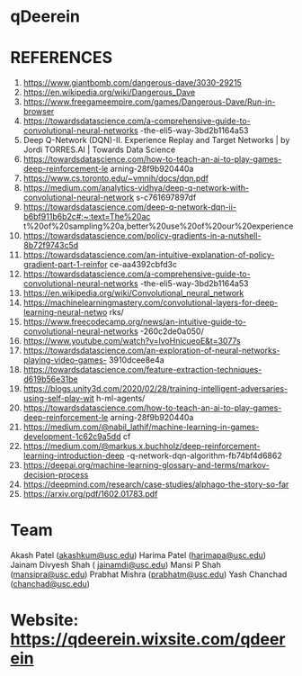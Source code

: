 # qDeerein
# REFERENCES
1. https://www.giantbomb.com/dangerous-dave/3030-29215
2. https://en.wikipedia.org/wiki/Dangerous_Dave
3. https://www.freegameempire.com/games/Dangerous-Dave/Run-in-browser
4. https://towardsdatascience.com/a-comprehensive-guide-to-convolutional-neural-networks
-the-eli5-way-3bd2b1164a53
5. Deep Q-Network (DQN)-II. Experience Replay and Target Networks | by Jordi
TORRES.AI | Towards Data Science
6. https://towardsdatascience.com/how-to-teach-an-ai-to-play-games-deep-reinforcement-le
arning-28f9b920440a
7. https://www.cs.toronto.edu/~vmnih/docs/dqn.pdf
8. https://medium.com/analytics-vidhya/deep-q-network-with-convolutional-neural-network
s-c761697897df
9. https://towardsdatascience.com/deep-q-network-dqn-ii-b6bf911b6b2c#:~:text=The%20ac
t%20of%20sampling%20a,better%20use%20of%20our%20experience
10. https://towardsdatascience.com/policy-gradients-in-a-nutshell-8b72f9743c5d
11. https://towardsdatascience.com/an-intuitive-explanation-of-policy-gradient-part-1-reinfor
ce-aa4392cbfd3c
12. https://towardsdatascience.com/a-comprehensive-guide-to-convolutional-neural-networks
-the-eli5-way-3bd2b1164a53
13. https://en.wikipedia.org/wiki/Convolutional_neural_network
14. https://machinelearningmastery.com/convolutional-layers-for-deep-learning-neural-netwo
rks/
15. https://www.freecodecamp.org/news/an-intuitive-guide-to-convolutional-neural-networks
-260c2de0a050/
16. https://www.youtube.com/watch?v=lvoHnicueoE&t=3077s
17. https://towardsdatascience.com/an-exploration-of-neural-networks-playing-video-games-
3910dcee8e4a
18. https://towardsdatascience.com/feature-extraction-techniques-d619b56e31be
19. https://blogs.unity3d.com/2020/02/28/training-intelligent-adversaries-using-self-play-wit
h-ml-agents/
20. https://towardsdatascience.com/how-to-teach-an-ai-to-play-games-deep-reinforcement-le
arning-28f9b920440a
21. https://medium.com/@nabil_lathif/machine-learning-in-games-development-1c62c9a5dd
cf
22. https://medium.com/@markus.x.buchholz/deep-reinforcement-learning-introduction-deep
-q-network-dqn-algorithm-fb74bf4d6862
23. https://deepai.org/machine-learning-glossary-and-terms/markov-decision-process
24. https://deepmind.com/research/case-studies/alphago-the-story-so-far
25. https://arxiv.org/pdf/1602.01783.pdf

# Team
Akash Patel (akashkum@usc.edu) 
Harima Patel (harimapa@usc.edu) 
Jainam Divyesh Shah ( jainamdi@usc.edu) 
Mansi P Shah (mansipra@usc.edu) 
Prabhat Mishra (prabhatm@usc.edu) 
Yash Chanchad (chanchad@usc.edu)

# Website: https://qdeerein.wixsite.com/qdeerein
